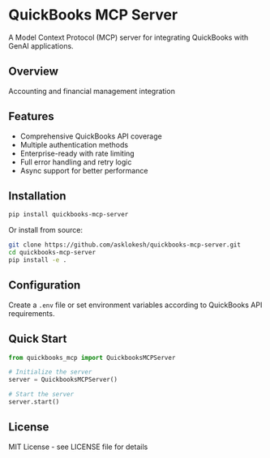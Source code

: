# QuickBooks MCP Server

A Model Context Protocol (MCP) server for integrating QuickBooks with GenAI applications.

## Overview

Accounting and financial management integration

## Features

- Comprehensive QuickBooks API coverage
- Multiple authentication methods
- Enterprise-ready with rate limiting
- Full error handling and retry logic
- Async support for better performance

## Installation

```bash
pip install quickbooks-mcp-server
```

Or install from source:

```bash
git clone https://github.com/asklokesh/quickbooks-mcp-server.git
cd quickbooks-mcp-server
pip install -e .
```

## Configuration

Create a `.env` file or set environment variables according to QuickBooks API requirements.

## Quick Start

```python
from quickbooks_mcp import QuickbooksMCPServer

# Initialize the server
server = QuickbooksMCPServer()

# Start the server
server.start()
```

## License

MIT License - see LICENSE file for details
